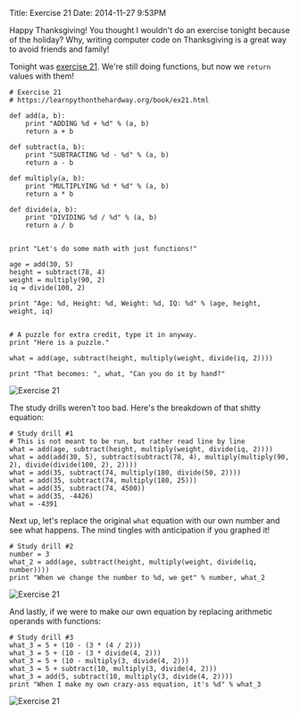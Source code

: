 Title: Exercise 21
Date: 2014-11-27 9:53PM

Happy Thanksgiving! You thought I wouldn't do an exercise tonight because of the holiday? Why, writing computer code on Thanksgiving is a great way to avoid friends and family!

Tonight was [exercise 21](https://learnpythonthehardway.org/book/ex21.html). We're still doing functions, but now we `return` values with them!

```
# Exercise 21
# https://learnpythonthehardway.org/book/ex21.html

def add(a, b):
    print "ADDING %d + %d" % (a, b)
    return a + b

def subtract(a, b):
    print "SUBTRACTING %d - %d" % (a, b)
    return a - b

def multiply(a, b):
    print "MULTIPLYING %d * %d" % (a, b)
    return a * b

def divide(a, b):
    print "DIVIDING %d / %d" % (a, b)
    return a / b


print "Let's do some math with just functions!"

age = add(30, 5)
height = subtract(78, 4)
weight = multiply(90, 2)
iq = divide(100, 2)

print "Age: %d, Height: %d, Weight: %d, IQ: %d" % (age, height, weight, iq)


# A puzzle for extra credit, type it in anyway.
print "Here is a puzzle."

what = add(age, subtract(height, multiply(weight, divide(iq, 2))))

print "That becomes: ", what, "Can you do it by hand?"
```

![Exercise 21]({filename}/images/ex21-1.png "Exercise 21")

The study drills weren't too bad. Here's the breakdown of that shitty equation:

```
# Study drill #1
# This is not meant to be run, but rather read line by line
what = add(age, subtract(height, multiply(weight, divide(iq, 2))))
what = add(add(30, 5), subtract(subtract(78, 4), multiply(multiply(90, 2), divide(divide(100, 2), 2))))
what = add(35, subtract(74, multiply(180, divide(50, 2))))
what = add(35, subtract(74, multiply(180, 25)))
what = add(35, subtract(74, 4500))
what = add(35, -4426)
what = -4391
```

Next up, let's replace the original `what` equation with our own number and see what happens. The mind tingles with anticipation if you graphed it!

```
# Study drill #2
number = 3
what_2 = add(age, subtract(height, multiply(weight, divide(iq, number))))
print "When we change the number to %d, we get" % number, what_2
```

![Exercise 21]({filename}/images/ex21-2.png "Exercise 21")

And lastly, if we were to make our own equation by replacing arithmetic operands with functions:

```
# Study drill #3
what_3 = 5 + (10 - (3 * (4 / 2)))
what_3 = 5 + (10 - (3 * divide(4, 2)))
what_3 = 5 + (10 - multiply(3, divide(4, 2)))
what_3 = 5 + subtract(10, multiply(3, divide(4, 2)))
what_3 = add(5, subtract(10, multiply(3, divide(4, 2))))
print "When I make my own crazy-ass equation, it's %d" % what_3
```

![Exercise 21]({filename}/images/ex21-3.png "Exercise 21")
